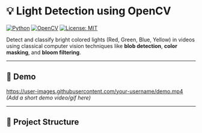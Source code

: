 # 💡 Light Detection using OpenCV

[![Python](https://img.shields.io/badge/Python-3.8%2B-blue.svg)](https://www.python.org/)
[![OpenCV](https://img.shields.io/badge/OpenCV-4.x-green)](https://opencv.org/)
[![License: MIT](https://img.shields.io/badge/License-MIT-yellow.svg)](LICENSE)

Detect and classify bright colored lights (Red, Green, Blue, Yellow) in videos using classical computer vision techniques like **blob detection**, **color masking**, and **bloom filtering**.

---

## 🎥 Demo

https://user-images.githubusercontent.com/your-username/demo.mp4 *(Add a short demo video/gif here)*

---

## 📂 Project Structure


